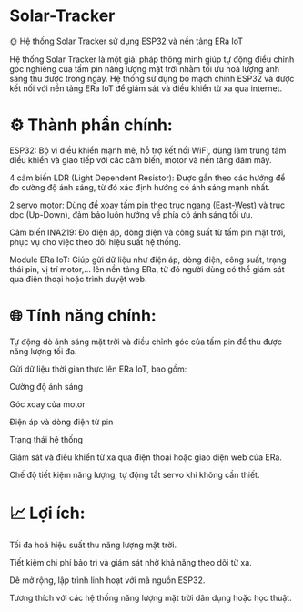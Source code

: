 # Solar-Tracker
🌞 Hệ thống Solar Tracker sử dụng ESP32 và nền tảng ERa IoT

Hệ thống Solar Tracker là một giải pháp thông minh giúp tự động điều chỉnh góc nghiêng của tấm pin năng lượng mặt trời nhằm tối ưu hoá lượng ánh sáng thu được trong ngày. Hệ thống sử dụng bo mạch chính ESP32 và được kết nối với nền tảng ERa IoT để giám sát và điều khiển từ xa qua internet.

<h1>⚙️ Thành phần chính:</h1>

ESP32: Bộ vi điều khiển mạnh mẽ, hỗ trợ kết nối WiFi, dùng làm trung tâm điều khiển và giao tiếp với các cảm biến, motor và nền tảng đám mây.

4 cảm biến LDR (Light Dependent Resistor): Được gắn theo các hướng để đo cường độ ánh sáng, từ đó xác định hướng có ánh sáng mạnh nhất.

2 servo motor: Dùng để xoay tấm pin theo trục ngang (East-West) và trục dọc (Up-Down), đảm bảo luôn hướng về phía có ánh sáng tối ưu.

Cảm biến INA219: Đo điện áp, dòng điện và công suất từ tấm pin mặt trời, phục vụ cho việc theo dõi hiệu suất hệ thống.

Module ERa IoT: Giúp gửi dữ liệu như điện áp, dòng điện, công suất, trạng thái pin, vị trí motor,... lên nền tảng ERa, từ đó người dùng có thể giám sát qua điện thoại hoặc trình duyệt web.

<h1> 🌐 Tính năng chính:</h1>

Tự động dò ánh sáng mặt trời và điều chỉnh góc của tấm pin để thu được năng lượng tối đa.

Gửi dữ liệu thời gian thực lên ERa IoT, bao gồm:

Cường độ ánh sáng

Góc xoay của motor

Điện áp và dòng điện từ pin

Trạng thái hệ thống

Giám sát và điều khiển từ xa qua điện thoại hoặc giao diện web của ERa.

Chế độ tiết kiệm năng lượng, tự động tắt servo khi không cần thiết.

<h1>📈 Lợi ích:</h1>

Tối đa hoá hiệu suất thu năng lượng mặt trời.

Tiết kiệm chi phí bảo trì và giám sát nhờ khả năng theo dõi từ xa.

Dễ mở rộng, lập trình linh hoạt với mã nguồn ESP32.

Tương thích với các hệ thống năng lượng mặt trời dân dụng hoặc học thuật.
